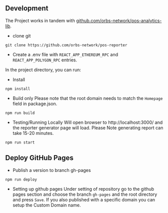 ## Development

The Project works in tandem with [github.com/orbs-network/pos-analytics-lib](orbs-network/pos-analytics-lib). 

* clone git
```
git clone https://github.com/orbs-network/pos-reporter
```

* Create a .env file with `REACT_APP_ETHEREUM_RPC` and `REACT_APP_POLYGON_RPC` entries.

In the project directory, you can run:

* Install
```
npm install
```

* Build only
Please note that the root domain needs to match the `Homepage` field in package.json.
```
npm run build
```

* Testing/Running Locally
Will open browser to http://localhost:3000/ and the reporter generator page will load.
Please Note generating report can take 15-20 minutes.
```
npm run start
```

## Deploy GitHub Pages

* Publish a version to branch gh-pages
```
npm run deploy
```

* Setting up github pages
Under setting of repository go to the github pages section and choose the branch `gh-pages` and the root directory and press `Save`. If you also published with a specific domain you can setup the Custom Domain name.



